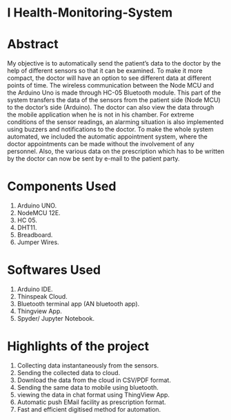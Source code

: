 # I Health-Monitoring-System

# Abstract

My objective is to automatically send the patient’s data to the doctor by the help of different sensors so that it can be examined. To make it more compact, the doctor will have an option to see different data at different points of time. The wireless communication between the Node MCU and the Arduino Uno is made through HC-05 Bluetooth module. This part of the system transfers the data of the sensors from the patient side (Node MCU) to the doctor’s side (Arduino). The doctor can also view the data through the mobile application when he is not in his chamber. For extreme conditions of the sensor readings, an alarming situation is also implemented using buzzers and notifications to the doctor.
To make the whole system automated, we included the automatic appointment system, where the doctor appointments can be made without the involvement of any personnel. Also, the various data on the prescription which has to be written by the doctor can now be sent by e-mail to the patient party.

# Components Used

1. Arduino UNO.
2. NodeMCU 12E.
3. HC 05.
4. DHT11.
5. Breadboard.
6. Jumper Wires.

# Softwares Used

1. Arduino IDE.
2. Thinspeak Cloud.
3. Bluetooth terminal app (AN bluetooth app).
4. Thingview App.
6. Spyder/ Jupyter Notebook.

# Highlights of the project

1. Collecting data instantaneously from the sensors.
2. Sending the collected data to cloud.
3. Download the data from the cloud in CSV/PDF format.
4. Sending the same data to mobile using bluetooth.
5. viewing the data in chat format using ThingView App.
6. Automatic push EMail facility as prescription format.
7. Fast and efficient digitised method for automation.

